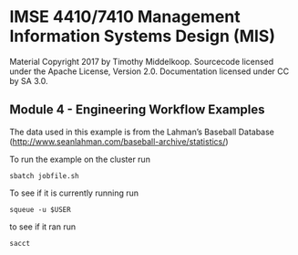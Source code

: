 # IMSE 4410/7410 Management Information Systems Design (MIS)

Material Copyright 2017 by Timothy Middelkoop.
Sourcecode licensed under the Apache License, Version 2.0. 
Documentation licensed under CC by SA 3.0.

## Module 4 - Engineering Workflow Examples

The data used in this example is from the Lahman’s Baseball Database
(http://www.seanlahman.com/baseball-archive/statistics/)

To run the example on the cluster run
```
sbatch jobfile.sh
```

To see if it is currently running run 
```
squeue -u $USER
```

to see if it ran run
```
sacct
```

